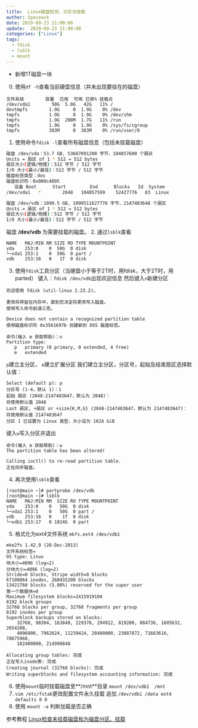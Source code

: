 ```yaml
---
title:  Linux磁盘检测，分区与挂载
author: Spaceack
date: 2019-09-23 21:00:00
update:  2019-09-23 21:00:00
categories: ["Linux"]
tags: 
  - fdisk
  - lsblk
  - mount
---
```


* 新增1T磁盘一块

0. 使用`df -h`查看当前硬盘信息（并未出现要挂在的磁盘）
```
文件系统        容量  已用  可用 已用% 挂载点
/dev/vda1        50G  5.0G   42G   11% /
devtmpfs        1.9G     0  1.9G    0% /dev
tmpfs           1.9G     0  1.9G    0% /dev/shm
tmpfs           1.9G  208M  1.7G   11% /run
tmpfs           1.9G     0  1.9G    0% /sys/fs/cgroup
tmpfs           383M     0  383M    0% /run/user/0
```

1. 使用命令`fdisk -l`查看所有磁盘信息（包括未挂载磁盘）
```bash
磁盘 /dev/vda：53.7 GB, 53687091200 字节，104857600 个扇区
Units = 扇区 of 1 * 512 = 512 bytes
扇区大小(逻辑/物理)：512 字节 / 512 字节
I/O 大小(最小/最佳)：512 字节 / 512 字节
磁盘标签类型：dos
磁盘标识符：0x000c4895
   设备 Boot      Start         End      Blocks   Id  System
/dev/vda1   *        2048   104857599    52427776   83  Linux

磁盘 /dev/vdb：1099.5 GB, 1099511627776 字节，2147483648 个扇区
Units = 扇区 of 1 * 512 = 512 bytes
扇区大小(逻辑/物理)：512 字节 / 512 字节
I/O 大小(最小/最佳)：512 字节 / 512 字节
```
磁盘 **/dev/vdb** 为需要挂载的磁盘。
2. 通过`lsblk`查看
```
NAME   MAJ:MIN RM SIZE RO TYPE MOUNTPOINT
vda    253:0    0  50G  0 disk 
└─vda1 253:1    0  50G  0 part /
vdb    253:16   0   1T  0 disk 
```
3. 使用`fdisk`工具分区（当硬盘小于等于2T时，用fdisk，大于2T时，用parted）
键入：`fdisk /dev/vdb`出现欢迎信息
然后键入`n`新建分区
```
欢迎使用 fdisk (util-linux 2.23.2)。

更改将停留在内存中，直到您决定将更改写入磁盘。
使用写入命令前请三思。

Device does not contain a recognized partition table
使用磁盘标识符 0x3561697b 创建新的 DOS 磁盘标签。

命令(输入 m 获取帮助)：n
Partition type:
   p   primary (0 primary, 0 extended, 4 free)
   e   extended
```
`p`建立主分区， `e`建立扩展分区
我们建立主分区，分区号，起始及结束扇区选择默认值：
```
Select (default p): p
分区号 (1-4，默认 1)：1
起始 扇区 (2048-2147483647，默认为 2048)：
将使用默认值 2048
Last 扇区, +扇区 or +size{K,M,G} (2048-2147483647，默认为 2147483647)：
将使用默认值 2147483647
分区 1 已设置为 Linux 类型，大小设为 1024 GiB
```
键入`w`写入分区并退出
```
命令(输入 m 获取帮助)：w
The partition table has been altered!

Calling ioctl() to re-read partition table.
正在同步磁盘。
```
4. 再次使用`lsblk`查看
```
[root@main ~]# partprobe /dev/vdb
[root@main ~]# lsblk
NAME   MAJ:MIN RM  SIZE RO TYPE MOUNTPOINT
vda    253:0    0   50G  0 disk 
└─vda1 253:1    0   50G  0 part /
vdb    253:16   0    1T  0 disk 
└─vdb1 253:17   0 1024G  0 part 
```
5. 格式化为ext4文件系统
`mkfs.ext4 /dev/vdb1`
```
mke2fs 1.42.9 (28-Dec-2013)
文件系统标签=
OS type: Linux
块大小=4096 (log=2)
分块大小=4096 (log=2)
Stride=0 blocks, Stripe width=0 blocks
67108864 inodes, 268435200 blocks
13421760 blocks (5.00%) reserved for the super user
第一个数据块=0
Maximum filesystem blocks=2415919104
8192 block groups
32768 blocks per group, 32768 fragments per group
8192 inodes per group
Superblock backups stored on blocks: 
	32768, 98304, 163840, 229376, 294912, 819200, 884736, 1605632, 2654208, 
	4096000, 7962624, 11239424, 20480000, 23887872, 71663616, 78675968, 
	102400000, 214990848

Allocating group tables: 完成
正在写入inode表: 完成
Creating journal (32768 blocks): 完成
Writing superblocks and filesystem accounting information: 完成
```
6. 使用`mount`临时挂载磁盘至**/mnt**目录
`mount /dev/vdb1  /mnt`
7. `vim /etc/fstab`更改配置文件永久挂载
追加
`/dev/vdb1 /data ext4 defaults 0 0`
8. 使用 `mount -a` 判断加载是否正确


参考教程 [
Linux检查未挂载磁盘和为磁盘分区、挂载](https://blog.csdn.net/woailyoo0000/article/details/86485666)